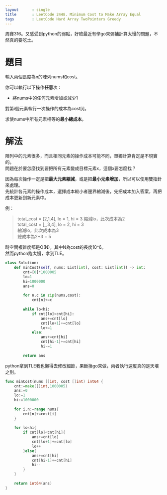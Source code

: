 ```yaml
--- 
layout      : single
title       : LeetCode 2448. Minimum Cost to Make Array Equal
tags        : LeetCode Hard Array TwoPointers Greedy
---
```

周賽316。又感受到python的弱點，好險最近有學go來彌補計算太慢的問題，不然真的要吃土。  

# 題目
輸入兩個長度為n的陣列nums和cost。  

你可以執行以下操作**任意**次：  
- 將nums中的任何元素增加或減少1  

對第i個元素執行一次操作的成本為cost[i]。  

求使nums中所有元素相等的**最小總成本**。  

# 解法
陣列中的元素很多，而且相同元素的操作成本可能不同，單獨計算肯定是不現實的。  
問題在於要怎麼找到要把所有元素變成目標元素x，這個x要怎麼找？  

因為每次操作一定是把**最大元素縮減**，或是把**最小元素增加**，所以可以使用雙指針來處理。  
先統計各元素的操作成本，選擇成本較小者邊界縮減後，先把成本加入答案，再把成本更新到新元素中。  

例：  
> total_cost = [2,1,4], lo = 1, hi = 3
> 縮減lo，此次成本為2  
> total_cost = [\_,3,4], lo = 2, hi = 3  
> 縮減lo，此次成本為3  
> 總成本為2+3 = 5  

時空間複雜度都是O(N)，其中N為cost的長度10^6。  
然而python跑太慢，拿到TLE。  

```python
class Solution:
    def minCost(self, nums: List[int], cost: List[int]) -> int:
        cnt=[0]*1000005
        lo=1
        hi=1000000
        ans=0
        
        for n,c in zip(nums,cost):
            cnt[n]+=c
            
        while lo<hi:
            if cnt[lo]<cnt[hi]:
                ans+=cnt[lo]
                cnt[lo+1]+=cnt[lo]
                lo+=1
            else:
                ans+=cnt[hi]
                cnt[hi-1]+=cnt[hi]
                hi-=1
        
        return ans
```

python拿到TLE我也懶得去修改細節，果斷換go來做，兩者執行速度真的是天壤之別。  

```go
func minCost(nums []int, cost []int) int64 {
    cnt:=make([]int,1000005)
    ans:=0
    lo:=1
    hi:=1000000
    
    for i,n:=range nums{
        cnt[n]+=cost[i]
    }
    
    for lo<hi{
        if cnt[lo]<cnt[hi]{
            ans+=cnt[lo]
            cnt[lo+1]+=cnt[lo]
            lo++
        }else{
            ans+=cnt[hi]
            cnt[hi-1]+=cnt[hi]
            hi--
        }
    }
    
    return int64(ans)
}
```
